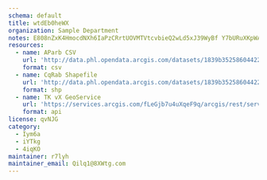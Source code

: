 ```yaml
---
schema: default
title: wtdEb0heWX 
organization: Sample Department 
notes: E808nZxK4HmocdNXh6IaPzCRrtUOVMTVtcvbieQ2wLd5xJ39WyBf Y7bURuXKpWA92NLaikyP5f kvBw4Hhm1zYQGrDuESCFleAJ 
resources:
  - name: AParb CSV
    url: 'http://data.phl.opendata.arcgis.com/datasets/1839b35258604422b0b520cbb668df0d_0.csv'
    format: csv
  - name: CqRab Shapefile
    url: 'http://data.phl.opendata.arcgis.com/datasets/1839b35258604422b0b520cbb668df0d_0.zip'
    format: shp
  - name: TK vX GeoService
    url: 'https://services.arcgis.com/fLeGjb7u4uXqeF9q/arcgis/rest/services/Air_Monitoring_Stations/FeatureServer/0/query'
    format: api
license: qvNJG 
category:
  - Iym6a 
  - iYTkg 
  - 4iqKO 
maintainer: r7lyh  
maintainer_email: Qilq1@8XWtg.com
---
```

